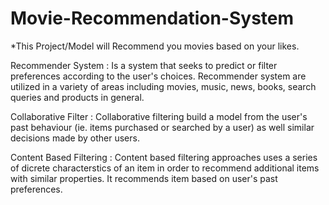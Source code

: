 # Movie-Recommendation-System

*This Project/Model will Recommend you movies based on your likes.

Recommender System : Is a system that seeks to predict or filter preferences according to the user's choices. Recommender system are utilized in a variety of areas including movies, music, news, books, search queries and products in general.

Collaborative Filter : Collaborative filtering build a model from the user's past behaviour (ie. items purchased or searched by a user) as well similar decisions made by other users.

Content Based Filtering : Content based filtering approaches uses a series of dicrete characterstics of an item in order to recommend additional items with similar properties. It recommends item based on user's past preferences.
